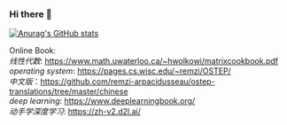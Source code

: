 ### Hi there 👋

<!--
**zhouziyiaichifeiniu/zhouziyiaichifeiniu** is a ✨ _special_ ✨ repository because its `README.md` (this file) appears on your GitHub profile.


Here are some ideas to get you started:

- 🔭 I’m currently working on CS...
- 🌱 I’m currently learning CS...
- 💬 Ask me about Nothing...
-->
[![Anurag's GitHub stats](https://github-readme-stats.vercel.app/api?username=zhouziyiaichifeiniu)](https://github.com/anuraghazra/github-readme-stats)

Online Book:  
*线性代数*: https://www.math.uwaterloo.ca/~hwolkowi/matrixcookbook.pdf   
*operating system*: https://pages.cs.wisc.edu/~remzi/OSTEP/    
*中文版*：https://github.com/remzi-arpacidusseau/ostep-translations/tree/master/chinese   
*deep learning*: https://www.deeplearningbook.org/  
*动手学深度学习*: https://zh-v2.d2l.ai/  
